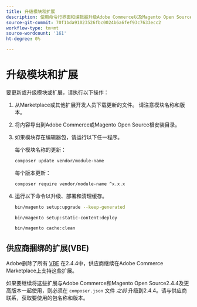 ```yaml
---
title: 升级模块和扩展
description: 使用命令行界面和编辑器升级Adobe Commerce以及Magento Open Source模块和扩展。
source-git-commit: 70f1bda91023526fbc0024b6a6fef93c7633ecc2
workflow-type: tm+mt
source-wordcount: '161'
ht-degree: 0%

---
```



# 升级模块和扩展

要更新或升级模块或扩展，请执行以下操作：

1. 从Marketplace或其他扩展开发人员下载更新的文件。 请注意模块名称和版本。

1. 将内容导出到Adobe Commerce或Magento Open Source根安装目录。

1. 如果模块存在编辑器包，请运行以下任一程序。

   每个模块名称的更新：

   ```bash
   composer update vendor/module-name
   ```

   每个版本更新：

   ```bash
   composer require vendor/module-name ^x.x.x
   ```

1. 运行以下命令以升级、部署和清理缓存。

   ```bash
   bin/magento setup:upgrade --keep-generated
   ```

   ```bash
   bin/magento setup:static-content:deploy
   ```

   ```bash
   bin/magento cache:clean
   ```

## 供应商捆绑的扩展(VBE)

Adobe删除了所有 [VBE](https://devdocs.magento.com/extensions/vendor/) 在2.4.4中，供应商继续在Adobe Commerce Marketplace上支持这些扩展。

如果要继续将这些扩展与Adobe Commerce和Magento Open Source2.4.4及更高版本一起使用，则必须在 `composer.json` 文件 _之前_ 升级到2.4.4。请与供应商联系，获取要使用的包名称和版本。
